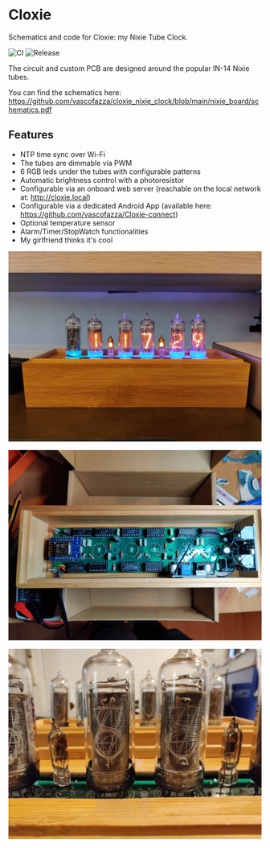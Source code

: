 # Cloxie

Schematics and code for Cloxie: my Nixie Tube Clock.

![CI](https://github.com/vascofazza/smart_nixie_clock/workflows/Build/badge.svg)
![Release](https://github.com/vascofazza/smart_nixie_clock/workflows/Release/badge.svg)

The circuit and custom PCB are designed around the popular IN-14 Nixie tubes.

You can find the schematics here: https://github.com/vascofazza/cloxie_nixie_clock/blob/main/nixie_board/schematics.pdf

## Features

- NTP time sync over Wi-Fi
- The tubes are dimmable via PWM
- 6 RGB leds under the tubes with configurable patterns
- Automatic brightness control with a photoresistor
- Configurable via an onboard web server (reachable on the local network at: http://cloxie.local)
- Configurable via a dedicated Android App (available here: https://github.com/vascofazza/Cloxie-connect)
- Optional temperature sensor
- Alarm/Timer/StopWatch functionalities
- My girlfriend thinks it's cool

 

![cloxie nixie clock](img/cloxie.jpg)

![cloxie board](img/board.jpg)

![nixie tube](img/tube.jpg)